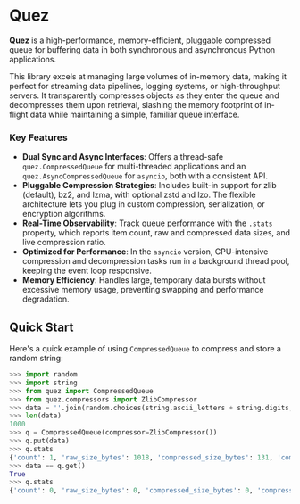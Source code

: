 # **Quez**

**Quez** is a high-performance, memory-efficient, pluggable compressed queue for buffering data in both synchronous and asynchronous Python applications.

This library excels at managing large volumes of in-memory data, making it perfect for streaming data pipelines, logging systems, or high-throughput servers. It transparently compresses objects as they enter the queue and decompresses them upon retrieval, slashing the memory footprint of in-flight data while maintaining a simple, familiar queue interface.

### Key Features

- **Dual Sync and Async Interfaces**: Offers a thread-safe `quez.CompressedQueue` for multi-threaded applications and an `quez.AsyncCompressedQueue` for `asyncio`, both with a consistent API.
- **Pluggable Compression Strategies**: Includes built-in support for zlib (default), bz2, and lzma, with optional zstd and lzo. The flexible architecture lets you plug in custom compression, serialization, or encryption algorithms.
- **Real-Time Observability**: Track queue performance with the `.stats` property, which reports item count, raw and compressed data sizes, and live compression ratio.
- **Optimized for Performance**: In the `asyncio` version, CPU-intensive compression and decompression tasks run in a background thread pool, keeping the event loop responsive.
- **Memory Efficiency**: Handles large, temporary data bursts without excessive memory usage, preventing swapping and performance degradation.

## Quick Start

Here's a quick example of using `CompressedQueue` to compress and store a random string:

```python
>>> import random
>>> import string
>>> from quez import CompressedQueue
>>> from quez.compressors import ZlibCompressor
>>> data = ''.join(random.choices(string.ascii_letters + string.digits, k=100)) * 10
>>> len(data)
1000
>>> q = CompressedQueue(compressor=ZlibCompressor())
>>> q.put(data)
>>> q.stats
{'count': 1, 'raw_size_bytes': 1018, 'compressed_size_bytes': 131, 'compression_ratio_pct': 87.13163064833006}
>>> data == q.get()
True
>>> q.stats
{'count': 0, 'raw_size_bytes': 0, 'compressed_size_bytes': 0, 'compression_ratio_pct': None}
```
